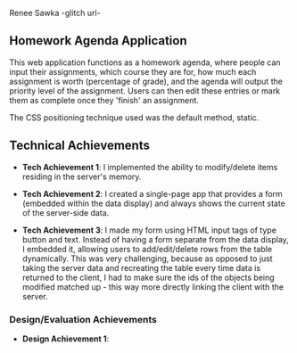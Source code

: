 Renee Sawka -glitch url-

## Homework Agenda Application
This web application functions as a homework agenda, where people can input their assignments, which course they are for, how much each assignment is worth (percentage of grade), and the agenda will output the priority level of the assignment. Users can then edit these entries or mark them as complete once they 'finish' an assignment.

The CSS positioning technique used was the default method, static.


## Technical Achievements
- **Tech Achievement 1**: I implemented the ability to modify/delete items residing in the server's memory.


- **Tech Achievement 2**: I created a single-page app that provides a form (embedded within the data display) and always shows the current state of the server-side data.

- **Tech Achievement 3**: I made my form using HTML input tags of type button and text. Instead of having a form separate from the data display, I embedded it, allowing users to add/edit/delete rows from the table dynamically. This was very challenging, because as opposed to just taking the server data and recreating the table every time data is returned to the client, I had to make sure the ids of the objects being modified matched up - this way more directly linking the client with the server.

### Design/Evaluation Achievements
- **Design Achievement 1**: 
